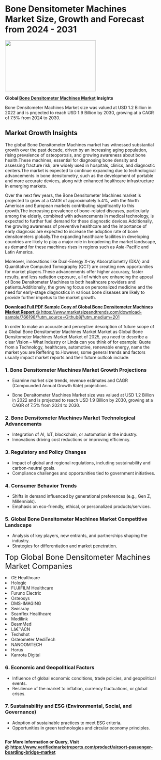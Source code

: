 <H1>Bone Densitometer Machines Market Size, Growth and Forecast from 2024 - 2031</H1><img class="aligncenter size-medium wp-image-584254" src="https://thirdeyenews.in/wp-content/uploads/2024/09/Global-Market-Research-300x168.jpeg" alt="" width="300" height="168" /><p><strong>Global&nbsp;<a href="https://www.marketsizeandtrends.com/download-sample/766198/?utm_source=Github8j?utm_medium=201">Bone Densitometer Machines Market</a> Insights</strong></p><p>Bone Densitometer Machines Market size was valued at USD 1.2 Billion in 2022 and is projected to reach USD 1.9 Billion by 2030, growing at a CAGR of 7.5% from 2024 to 2030.</p><p><h2>Market Growth Insights</h2> <p>The global Bone Densitometer Machines market has witnessed substantial growth over the past decade, driven by an increasing aging population, rising prevalence of osteoporosis, and growing awareness about bone health.These machines, essential for diagnosing bone density and assessing fracture risk, are widely used in hospitals, clinics, and diagnostic centers.The market is expected to continue expanding due to technological advancements in bone densitometry, such as the development of portable and more accurate devices, along with enhanced healthcare infrastructure in emerging markets.</p> <p><a href="#"></a></p> <p>Over the next few years, the Bone Densitometer Machines market is projected to grow at a CAGR of approximately 5.4%, with the North American and European markets contributing significantly to this growth.The increasing prevalence of bone-related diseases, particularly among the elderly, combined with advancements in medical technology, is expected to further fuel demand for these diagnostic devices.Additionally, the growing awareness of preventive healthcare and the importance of early diagnosis are expected to increase the adoption rate of bone densitometers globally.The expanding healthcare facilities in developing countries are likely to play a major role in broadening the market landscape, as demand for these machines rises in regions such as Asia-Pacific and Latin America.</p> <p>Moreover, innovations like Dual-Energy X-ray Absorptiometry (DXA) and Quantitative Computed Tomography (QCT) are creating new opportunities for market players.These advancements offer higher accuracy, faster results, and less radiation exposure, all of which are enhancing the appeal of Bone Densitometer Machines to both healthcare providers and patients.Additionally, the growing focus on personalized medicine and the need for early-stage diagnostics in various bone diseases are likely to provide further impetus to the market growth.</p> <p><a href="#"></p><p><span class=""><strong>Download Full PDF Sample Copy of Global Bone Densitometer Machines Market Report</strong> @ <a href="https://www.marketsizeandtrends.com/download-sample/766198/?utm_source=Github8j?utm_medium=201" target="_blank">https://www.marketsizeandtrends.com/download-sample/766198/?utm_source=Github8j?utm_medium=201</a></span></p><p>In order to make an accurate and perceptive description of future scope of a Global&nbsp;Bone Densitometer Machines Market Market as Global&nbsp;Bone Densitometer Machines Market Market of 2025, you need to describe a clear Vision &ndash; What Industry or Linda can you think of for example: Quote from a Technology, healthcare, automotive, renewable energy, name the market you are Reffering to.However, some general trends and factors usually impact market reports and their future outlook include:</p><h3>1.&nbsp;<strong>Bone Densitometer Machines Market Growth Projections</strong></h3><ul><li>Examine market size trends, revenue estimates and CAGR (Compounded Annual Growth Rate) projections.</li><li><p>Bone Densitometer Machines Market size was valued at USD 1.2 Billion in 2022 and is projected to reach USD 1.9 Billion by 2030, growing at a CAGR of 7.5% from 2024 to 2030.</p></li></ul><h3>2.&nbsp;<strong>Bone Densitometer Machines Market Technological Advancements</strong></h3><ul><li>Integration of AI, IoT, blockchain, or automation in the industry.</li><li>Innovations driving cost reductions or improving efficiency.</li></ul><h3>3.&nbsp;<strong>Regulatory and Policy Changes</strong></h3><ul><li>Impact of global and regional regulations, including sustainability and carbon-neutral goals.</li><li>Compliance challenges and opportunities tied to government initiatives.</li></ul><h3>4.&nbsp;<strong>Consumer Behavior Trends</strong></h3><ul><li>Shifts in demand influenced by generational preferences (e.g., Gen Z, Millennials).</li><li>Emphasis on eco-friendly, ethical, or personalized products/services.</li></ul><h3>5.&nbsp;<strong>Global Bone Densitometer Machines Market Competitive Landscape</strong></h3><ul><li>Analysis of key players, new entrants, and partnerships shaping the industry.</li><li>Strategies for differentiation and market penetration.</li></ul><p data-pm-slice="1 1 []"><span style="color: inherit; font-family: inherit; font-size: 25px;">Top Global Bone Densitometer Machines Market Companies</span></p><div class="" data-test-id=""><p><li>GE Healthcare</li><li> Hologic</li><li> FUJIFILM Healthcare</li><li> Furuno Electric</li><li> Osteosys</li><li> DMS-IMAGING</li><li> Swissray</li><li> Scanflex Healthcare</li><li> Medilink</li><li> BeamMed</li><li> Lâ€™ACN</li><li> Techshot</li><li> Osteometer MediTech</li><li> NANOOMTECH</li><li> Horus</li><li> Kanrota Digital</li></p></div><h3>6.&nbsp;<strong>Economic and Geopolitical Factors</strong></h3><ul><li>Influence of global economic conditions, trade policies, and geopolitical events.</li><li>Resilience of the market to inflation, currency fluctuations, or global crises.</li></ul><h3>7.&nbsp;<strong>Sustainability and ESG (Environmental, Social, and Governance)</strong></h3><ul><li>Adoption of sustainable practices to meet ESG criteria.</li><li>Opportunities in green technologies and circular economy principles.</li></ul><h2><strong style="font-size: 14px;">For More Information or Query, Visit @&nbsp;</strong><a style="background-color: #ffffff; font-size: 14px;" href="https://www.marketsizeandtrends.com/report/bone-densitometer-machines-market/" target="_blank">https://www.verifiedmarketreports.com/product/airport-passenger-boarding-bridge-market</a></h2>